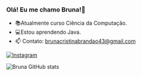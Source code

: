 ### Olá! Eu me chamo Bruna!👋

- 📚Atualmente curso Ciência da Computação.
- 💻Estou aprendendo Java.
- 📫 Contato: brunacristinabrandao43@gmail.com

[![Instagram](https://img.shields.io/badge/Instagram-E4405F?style=for-the-badge&logo=instagram&logoColor=white)](https://instagram.com/bruna.bc__)



![Bruna GitHub stats](https://github-readme-stats.vercel.app/api?username=bruna-crist&show_icons=true&theme=dracula)
